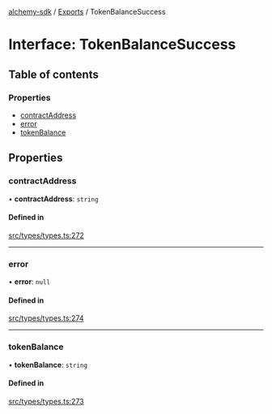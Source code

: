 [alchemy-sdk](../README.md) / [Exports](../modules.md) / TokenBalanceSuccess

# Interface: TokenBalanceSuccess

## Table of contents

### Properties

- [contractAddress](TokenBalanceSuccess.md#contractaddress)
- [error](TokenBalanceSuccess.md#error)
- [tokenBalance](TokenBalanceSuccess.md#tokenbalance)

## Properties

### contractAddress

• **contractAddress**: `string`

#### Defined in

[src/types/types.ts:272](https://github.com/alchemyplatform/alchemy-sdk-js/blob/873c9882/src/types/types.ts#L272)

___

### error

• **error**: ``null``

#### Defined in

[src/types/types.ts:274](https://github.com/alchemyplatform/alchemy-sdk-js/blob/873c9882/src/types/types.ts#L274)

___

### tokenBalance

• **tokenBalance**: `string`

#### Defined in

[src/types/types.ts:273](https://github.com/alchemyplatform/alchemy-sdk-js/blob/873c9882/src/types/types.ts#L273)
